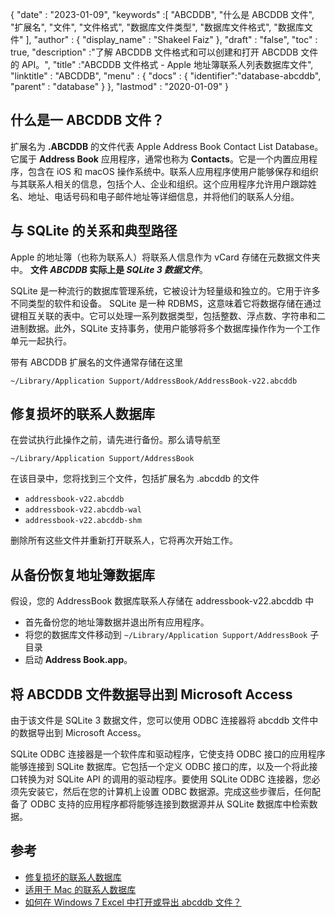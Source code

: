 {
  "date" : "2023-01-09",
  "keywords" :[ "ABCDDB", "什么是 ABCDDB 文件", "扩展名", "文件", "文件格式", "数据库文件类型", "数据库文件格式", "数据库文件" ],
  "author" : {
    "display_name" : "Shakeel Faiz"
},
  "draft" : "false",
  "toc" : true,
  "description" :"了解 ABCDDB 文件格式和可以创建和打开 ABCDDB 文件的 API。",
  "title" :"ABCDDB 文件格式 - Apple 地址簿联系人列表数据库文件",
  "linktitle" : "ABCDDB",
  "menu" : {
    "docs" : {
      "identifier":"database-abcddb",
      "parent" : "database"
}
},
  "lastmod" : "2020-01-09"
}

## 什么是一 ABCDDB 文件？

扩展名为 **.ABCDDB** 的文件代表 Apple Address Book Contact List Database。它属于 **Address Book** 应用程序，通常也称为 **Contacts**。它是一个内置应用程序，包含在 iOS 和 macOS 操作系统中。联系人应用程序使用户能够保存和组织与其联系人相关的信息，包括个人、企业和组织。这个应用程序允许用户跟踪姓名、地址、电话号码和电子邮件地址等详细信息，并将他们的联系人分组。

## 与 SQLite 的关系和典型路径

Apple 的地址簿（也称为联系人）将联系人信息作为 vCard 存储在元数据文件夹中。 **文件 _ABCDDB_ 实际上是 _SQLite 3 数据文件_**。

SQLite 是一种流行的数据库管理系统，它被设计为轻量级和独立的。它用于许多不同类型的软件和设备。 SQLite 是一种 RDBMS，这意味着它将数据存储在通过键相互关联的表中。它可以处理一系列数据类型，包括整数、浮点数、字符串和二进制数据。此外，SQLite 支持事务，使用户能够将多个数据库操作作为一个工作单元一起执行。

带有 ABCDDB 扩展名的文件通常存储在这里

`~/Library/Application Support/AddressBook/AddressBook-v22.abcddb`

## 修复损坏的联系人数据库

在尝试执行此操作之前，请先进行备份。那么请导航至

`~/Library/Application Support/AddressBook`

在该目录中，您将找到三个文件，包括扩展名为 .abcddb 的文件

- `addressbook-v22.abcddb`
- `addressbook-v22.abcddb-wal`
- `addressbook-v22.abcddb-shm`

删除所有这些文件并重新打开联系人，它将再次开始工作。

## 从备份恢复地址簿数据库

假设，您的 AddressBook 数据库联系人存储在 addressbook-v22.abcddb 中

- 首先备份您的地址簿数据并退出所有应用程序。
- 将您的数据库文件移动到 `~/Library/Application Support/AddressBook` 子目录
- 启动 **Address Book.app**。

## 将 ABCDDB 文件数据导出到 Microsoft Access

由于该文件是 SQLite 3 数据文件，您可以使用 ODBC 连接器将 abcddb 文件中的数据导出到 Microsoft Access。

SQLite ODBC 连接器是一个软件库和驱动程序，它使支持 ODBC 接口的应用程序能够连接到 SQLite 数据库。它包括一个定义 ODBC 接口的库，以及一个将此接口转换为对 SQLite API 的调用的驱动程序。要使用 SQLite ODBC 连接器，您必须先安装它，然后在您的计算机上设置 ODBC 数据源。完成这些步骤后，任何配备了 ODBC 支持的应用程序都将能够连接到数据源并从 SQLite 数据库中检索数据。

## 参考
* [修复损坏的联系人数据库](https://discussions.apple.com/docs/DOC-10581)
* [适用于 Mac 的联系人数据库](https://nitroreward.weebly.com/blog/contact-database-for-mac)
* [如何在 Windows 7 Excel 中打开或导出 abcddb 文件？](https://apple.stackexchange.com/questions/52888/how-can-i-open-or-export-a-abcddb-file-in-windows-7-excel)


